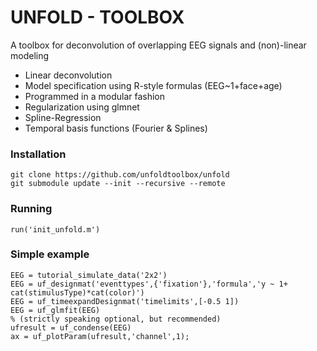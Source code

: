 # UNFOLD - TOOLBOX

A toolbox for deconvolution of overlapping EEG signals and (non)-linear modeling

* Linear deconvolution
* Model specification using R-style formulas (EEG~1+face+age)
* Programmed in a modular fashion
* Regularization using glmnet
* Spline-Regression
* Temporal basis functions (Fourier & Splines)

### Installation
``` 
git clone https://github.com/unfoldtoolbox/unfold
git submodule update --init --recursive --remote
```

### Running
```
run('init_unfold.m')
```


### Simple example
```
EEG = tutorial_simulate_data('2x2')
EEG = uf_designmat('eventtypes',{'fixation'},'formula','y ~ 1+ cat(stimulusType)*cat(color)')
EEG = uf_timeexpandDesignmat('timelimits',[-0.5 1])
EEG = uf_glmfit(EEG)
% (strictly speaking optional, but recommended)
ufresult = uf_condense(EEG)
ax = uf_plotParam(ufresult,'channel',1);
```
